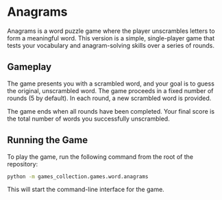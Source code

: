 # Anagrams

Anagrams is a word puzzle game where the player unscrambles letters to form a meaningful word. This version is a simple, single-player game that tests your vocabulary and anagram-solving skills over a series of rounds.

## Gameplay

The game presents you with a scrambled word, and your goal is to guess the original, unscrambled word. The game proceeds in a fixed number of rounds (5 by default). In each round, a new scrambled word is provided.

The game ends when all rounds have been completed. Your final score is the total number of words you successfully unscrambled.

## Running the Game

To play the game, run the following command from the root of the repository:

```bash
python -m games_collection.games.word.anagrams
```

This will start the command-line interface for the game.